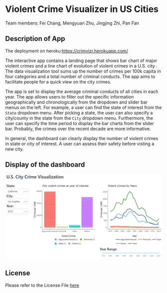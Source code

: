 # Violent Crime Visualizer in US Cities

Team members: Fei Chang, Mengyuan Zhu, Jingjing Zhi, Pan Fan

## Description of App

The deployment on heroku:https://crimvizr.herokuapp.com/

The interactive app contains a landing page that shows bar chart of major violent crimes  and a line chart of evolution of violent crimes in a U.S. city . The data visualization tool sums up the number of crimes per 100k capita in four categories and a total number of criminal conducts. The app aims to facilitate people for a quick view on the city crimes. 

The app is set to display the average criminal conducts of all cities in each year. The app allows users to filter out the specific information geographically and chronologically from the dropdown and slider bar menus on the left. For example, a user can find the state of interest from the `State` dropdown menu. After picking a state, the user can also specify a city/county in the state from the `City` dropdown menu. Furthermore, the user can specify the time period to display the bar charts from the slider bar. Probably, the crimes over the recent decade are more informative.

In general, the dashboard can clearly display the number of violent crimes in state or city of interest. A user can assess their safety before visting a new city.

## Display of the dashboard

![](app-r.JPG)


## License

Please refer to the License File [here](https://github.com/UBC-MDS/mds532_viz_group25-R/blob/main/LICENSE)
